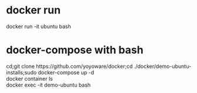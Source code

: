 <h1>docker run</h1>docker run -it ubuntu bash<br>
<h1>docker-compose with bash</h1>
cd;git clone https://github.com/yoyoware/docker;cd ./docker/demo-ubuntu-installs;sudo docker-compose up -d<br>
docker container ls<br>
docker exec -it demo-ubuntu bash

